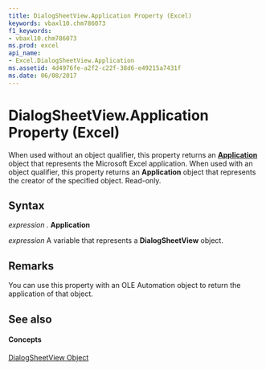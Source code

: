```yaml
---
title: DialogSheetView.Application Property (Excel)
keywords: vbaxl10.chm786073
f1_keywords:
- vbaxl10.chm786073
ms.prod: excel
api_name:
- Excel.DialogSheetView.Application
ms.assetid: 4d4976fe-a2f2-c22f-38d6-e49215a7431f
ms.date: 06/08/2017
---
```



# DialogSheetView.Application Property (Excel)

When used without an object qualifier, this property returns an  **[Application](Excel.Application(objec).md)** object that represents the Microsoft Excel application. When used with an object qualifier, this property returns an **Application** object that represents the creator of the specified object. Read-only.


## Syntax

 _expression_ . **Application**

 _expression_ A variable that represents a **DialogSheetView** object.


## Remarks

You can use this property with an OLE Automation object to return the application of that object.


## See also


#### Concepts


[DialogSheetView Object](Excel.DialogSheetView.md)

